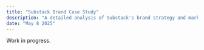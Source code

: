 ```yaml
---
title: "Substack Brand Case Study"
description: "A detailed analysis of Substack's brand strategy and market positioning"
date: "May 8 2025"
---
```


Work in progress.
